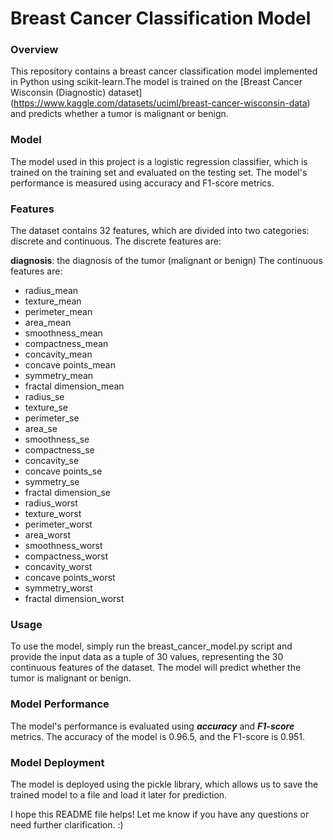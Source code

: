 # **Breast Cancer Classification Model**

### Overview
This repository contains a breast cancer classification model implemented in Python using scikit-learn.The model is trained on the [Breast Cancer Wisconsin (Diagnostic) dataset] (https://www.kaggle.com/datasets/uciml/breast-cancer-wisconsin-data) and predicts whether a tumor is malignant or benign.

### Model
The model used in this project is a logistic regression classifier, which is trained on the training set and evaluated on the testing set. The model's performance is measured using accuracy and F1-score metrics.

### Features
The dataset contains 32 features, which are divided into two categories: discrete and continuous. The discrete features are:

**diagnosis**: the diagnosis of the tumor (malignant or benign)
The continuous features are:

* radius_mean
* texture_mean
* perimeter_mean
* area_mean
* smoothness_mean
* compactness_mean
* concavity_mean
* concave points_mean
* symmetry_mean
* fractal dimension_mean
* radius_se
* texture_se
* perimeter_se
* area_se
* smoothness_se
* compactness_se
* concavity_se
* concave points_se
* symmetry_se
* fractal dimension_se
* radius_worst
* texture_worst
* perimeter_worst
* area_worst
* smoothness_worst
* compactness_worst
* concavity_worst
* concave points_worst
* symmetry_worst
* fractal dimension_worst

### Usage
To use the model, simply run the breast_cancer_model.py script and provide the input data as a tuple of 30 values, representing the 30 continuous features of the dataset. The model will predict whether the tumor is malignant or benign.

### Model Performance
The model's performance is evaluated using __*accuracy*__ and __*F1-score*__ metrics. The accuracy of the model is 0.96.5, and the F1-score is 0.951.

### Model Deployment
The model is deployed using the pickle library, which allows us to save the trained model to a file and load it later for prediction.

I hope this README file helps! Let me know if you have any questions or need further clarification. :) 
